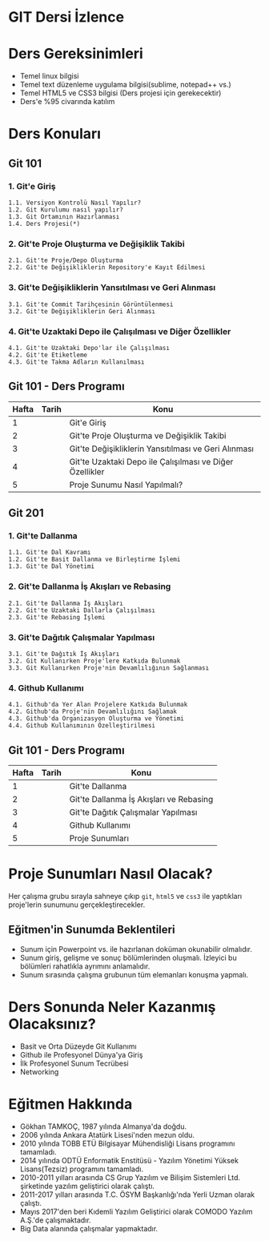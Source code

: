 # **GIT Dersi İzlence**

# **Ders Gereksinimleri**

- Temel linux bilgisi
- Temel text düzenleme uygulama bilgisi(sublime, notepad++ vs.)
- Temel HTML5 ve CSS3 bilgisi (Ders projesi için gerekecektir)
- Ders'e %95 civarında katılım

# **Ders Konuları**

## **Git 101**

### **1. Git'e Giriş**

    1.1. Versiyon Kontrolü Nasıl Yapılır?
    1.2. Git Kurulumu nasıl yapılır?
    1.3. Git Ortamının Hazırlanması
    1.4. Ders Projesi(*)

### **2. Git'te Proje Oluşturma ve Değişiklik Takibi**

    2.1. Git'te Proje/Depo Oluşturma
    2.2. Git'te Değişikliklerin Repository'e Kayıt Edilmesi

### **3. Git'te Değişikliklerin Yansıtılması ve Geri Alınması**

    3.1. Git'te Commit Tarihçesinin Görüntülenmesi
    3.2. Git'te Değişikliklerin Geri Alınması

### **4. Git'te Uzaktaki Depo ile Çalışılması ve Diğer Özellikler**

    4.1. Git'te Uzaktaki Depo'lar ile Çalışılması
    4.2. Git'te Etiketleme
    4.3. Git'te Takma Adların Kullanılması

## **Git 101 - Ders Programı**

| **Hafta** | **Tarih** | **Konu** |
|-------|-------|------|
|1||Git'e Giriş
|2||Git'te Proje Oluşturma ve Değişiklik Takibi
|3||Git'te Değişikliklerin Yansıtılması ve Geri Alınması
|4||Git'te Uzaktaki Depo ile Çalışılması ve Diğer Özellikler|
|5||Proje Sunumu Nasıl Yapılmalı?|

## **Git 201**

### **1. Git'te Dallanma**

    1.1. Git'te Dal Kavramı
    1.2. Git'te Basit Dallanma ve Birleştirme İşlemi
    1.3. Git'te Dal Yönetimi

### **2. Git'te Dallanma İş Akışları ve Rebasing**

    2.1. Git'te Dallanma İş Akışları
    2.2. Git'te Uzaktaki Dallarla Çalışılması
    2.3. Git'te Rebasing İşlemi

### **3. Git'te Dağıtık Çalışmalar Yapılması**

    3.1. Git'te Dağıtık İş Akışları
    3.2. Git Kullanırken Proje'lere Katkıda Bulunmak
    3.3. Git Kullanırken Proje'nin Devamlılığının Sağlanması

### **4. Github Kullanımı**

    4.1. Github'da Yer Alan Projelere Katkıda Bulunmak
    4.2. Github'da Proje'nin Devamlılığını Sağlamak
    4.3. Github'da Organizasyon Oluşturma ve Yönetimi
    4.4. Github Kullanımının Özelleştirilmesi

## **Git 101 - Ders Programı**

| **Hafta** | **Tarih** | **Konu** |
|-------|-------|------|
|1||Git'te Dallanma
|2||Git'te Dallanma İş Akışları ve Rebasing
|3||Git'te Dağıtık Çalışmalar Yapılması|
|4||Github Kullanımı|
|5||Proje Sunumları|

# **Proje Sunumları Nasıl Olacak?**

Her çalışma grubu sırayla sahneye çıkıp `git`, `html5` ve `css3` ile yaptıkları proje'lerin sunumunu gerçekleştirecekler.

## **Eğitmen'in Sunumda Beklentileri**

- Sunum için Powerpoint vs. ile hazırlanan doküman okunabilir olmalıdır. 
- Sunum giriş, gelişme ve sonuç bölümlerinden oluşmalı. İzleyici bu bölümleri rahatlıkla ayrımını anlamalıdır.
- Sunum sırasında çalışma grubunun tüm elemanları konuşma yapmalı.

# **Ders Sonunda Neler Kazanmış Olacaksınız?**

- Basit ve Orta Düzeyde Git Kullanımı
- Github ile Profesyonel Dünya'ya Giriş
- İlk Profesyonel Sunum Tecrübesi
- Networking

# **Eğitmen Hakkında**

- Gökhan TAMKOÇ, 1987 yılında Almanya'da doğdu.
- 2006 yılında Ankara Atatürk Lisesi'nden mezun oldu.
- 2010 yılında TOBB ETÜ Bilgisayar Mühendisliği Lisans programını tamamladı.
- 2014 yılında ODTÜ Enformatik Enstitüsü - Yazılım Yönetimi Yüksek Lisans(Tezsiz) programını tamamladı.
- 2010-2011 yılları arasında CS Grup Yazılım ve Bilişim Sistemleri Ltd. şirketinde yazılım geliştirici olarak çalıştı.
- 2011-2017 yılları arasında T.C. ÖSYM Başkanlığı'nda Yerli Uzman olarak çalıştı.
- Mayıs 2017'den beri Kıdemli Yazılım Geliştirici olarak COMODO Yazılım A.Ş.'de çalışmaktadır.
- Big Data alanında çalışmalar yapmaktadır.